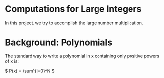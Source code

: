 # Computations for Large Integers
In this project, we try to accomplish the large number multiplication.

# Background: Polynomials
The standard way to write a polynomial in x containing only positive powers of x is:

$ P(x) = \sum^{i=0}^N $





